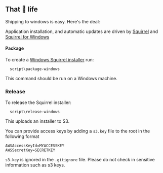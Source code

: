 ## That :ship: life

Shipping to windows is easy. Here's the deal:

Application installation, and automatic updates are driven by [Squirrel](https://github.com/Squirrel) and [Squirrel for Windows ](https://github.com/Squirrel/Squirrel.Windows/)

#### Package

To create a [Windows Squirrel installer](https://github.com/Squirrel/Squirrel.Windows/) run:

```
  script\package-windows
```

This command should be run on a Windows machine.

### Release

To release the Squirrel installer:

```
  script\release-windows
```

This uploads an installer to S3.

You can provide access keys by adding a ``s3.key`` file to the root in the following format
```
AWSAccessKeyId=MYACCESSKEY
AWSSecretKey=SECRETKEY
```
``s3.key`` is ignored in the ``.gitignore`` file. Please do not check in sensitive information such as s3 keys.
